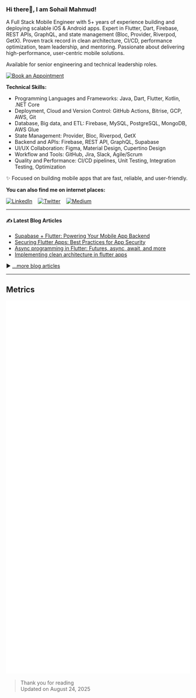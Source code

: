### Hi there👋, I am Sohail Mahmud!

A Full Stack Mobile Engineer with 5+ years of experience building and deploying scalable iOS & Android apps. Expert in Flutter, Dart, Firebase, REST APIs, GraphQL, and state management (Bloc, Provider, Riverpod, GetX). Proven track record in clean architecture, CI/CD, performance optimization, team leadership, and mentoring. Passionate about delivering high-performance, user-centric mobile solutions.

Available for senior engineering and technical leadership roles.

[<img width="210px" src="./assets/appointment.png" alt="Book an Appointment">](https://calendly.com/sohailmahmuud)

**Technical Skills:**
- Programming Languages and Frameworks: Java, Dart, Flutter, Kotlin, .NET Core
- Deployment, Cloud and Version Control: GitHub Actions, Bitrise, GCP, AWS, Git
- Database, Big data, and ETL: Firebase, MySQL, PostgreSQL, MongoDB, AWS Glue
- State Management: Provider, Bloc, Riverpod, GetX
- Backend and APIs: Firebase, REST API, GraphQL, Supabase
- UI/UX Collaboration: Figma, Material Design, Cupertino Design
- Workflow and Tools: GitHub, Jira, Slack, Agile/Scrum
- Quality and Performance: CI/CD pipelines, Unit Testing, Integration Testing, Optimization

✨ Focused on building mobile apps that are fast, reliable, and user-friendly.

**You can also find me on internet places:**

[![LinkedIn](assets/linkedin.svg)](https://www.linkedin.com/in/sohailmahmud/)&nbsp;&nbsp;&nbsp;&nbsp;[![Twitter](assets/twitter.svg)](https://twitter.com/sohailmahmuud)&nbsp;&nbsp;&nbsp;&nbsp;[![Medium](assets/medium.svg)](https://medium.com/@sohailmahmud)&nbsp;&nbsp;&nbsp;&nbsp;
<!-- [![StackOverflow](assets/stackoverflow.svg)](https://stackoverflow.com/users/13858780/sohail?tab=profile)&nbsp;&nbsp;&nbsp;&nbsp;-->

---

#### ✍️ Latest Blog Articles

<!-- BLOG-POST-LIST:START -->
- [Supabase + Flutter: Powering Your Mobile App Backend](https://sohailmahmud.medium.com/supabase-flutter-powering-your-mobile-app-backend-0c0449f79dc3)
- [Securing Flutter Apps: Best Practices for App Security](https://sohailmahmud.medium.com/securing-flutter-apps-best-practices-for-app-security-919596dd0db0)
- [Async programming in Flutter: Futures, async, await, and more](https://sohailmahmud.medium.com/async-programming-in-flutter-futures-async-await-and-more-b724ebb37886)
- [Implementing clean architecture in flutter apps](https://medium.com/@santhosh-adiga-u/implementing-clean-architecture-in-flutter-apps-5c8e37253841)
<!-- BLOG-POST-LIST:END -->

▶ [...more blog articles](https://sohailmahmud.medium.com)

---

## Metrics

![Metrics](https://github.com/sohailmahmud/sohailmahmud/blob/master/github-metrics.svg)

> Thank you for reading <br>
> Updated on August 24, 2025
